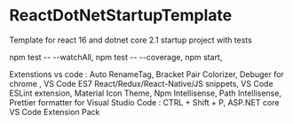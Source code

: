 # ReactDotNetStartupTemplate
Template for react 16 and dotnet core 2.1 startup project with tests

npm test -- --watchAll,
npm test -- --coverage,
npm start,


Extenstions vs code :
Auto RenameTag,
Bracket Pair Colorizer,
Debuger for chrome ,
VS Code ES7 React/Redux/React-Native/JS snippets,
VS Code ESLint extension,
Material Icon Theme,
Npm Intellisense,
Path Intellisense,
Prettier formatter for Visual Studio Code : CTRL + Shift + P,
ASP.NET core VS Code Extension Pack
